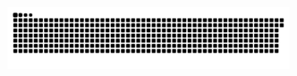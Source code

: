 <picture>
  <source media="(prefers-color-scheme: dark)" srcset="https://raw.githubusercontent.com/MarineHakobyan/MarineHakobyan/13581a0db72c482e49f959cf2f112f9c44974640/github-contribution-grid-snake-dark.svg" />
  <source media="(prefers-color-scheme: light)" srcset="https://raw.githubusercontent.com/MarineHakobyan/MarineHakobyan/13581a0db72c482e49f959cf2f112f9c44974640/github-contribution-grid-snake.svg" />
  <img alt="github-snake" src="https://raw.githubusercontent.com/MarineHakobyan/MarineHakobyan/13581a0db72c482e49f959cf2f112f9c44974640/github-contribution-grid-snake-dark.svg" />
</picture>
